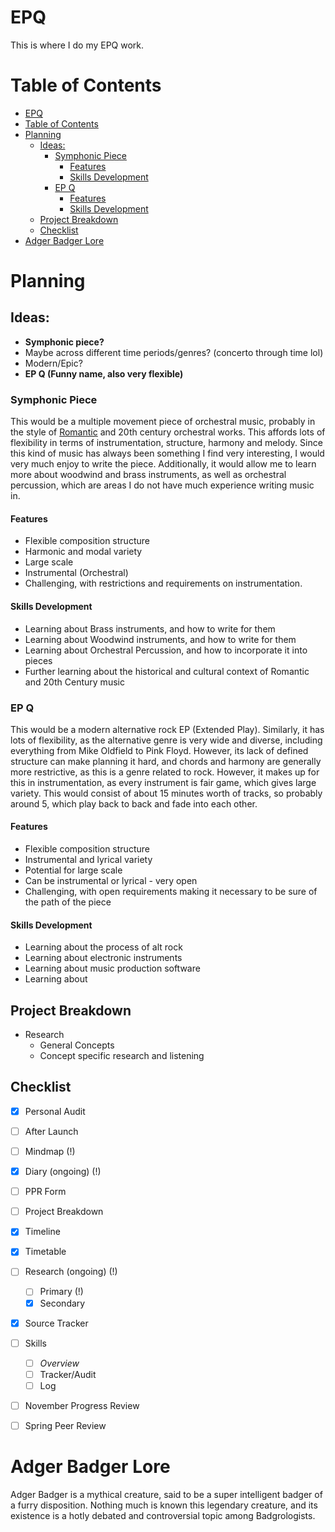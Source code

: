 # EPQ
This is where I do my EPQ work.

# Table of Contents
- [EPQ](#epq)
- [Table of Contents](#table-of-contents)
- [Planning](#planning)
  - [Ideas:](#ideas)
    - [Symphonic Piece](#symphonic-piece)
      - [Features](#features)
      - [Skills Development](#skills-development)
    - [EP Q](#ep-q)
      - [Features](#features-1)
      - [Skills Development](#skills-development-1)
  - [Project Breakdown](#project-breakdown)
  - [Checklist](#checklist)
- [Adger Badger Lore](#adger-badger-lore)


# Planning

## Ideas:

- **Symphonic piece?**
- Maybe across different time periods/genres? (concerto through time lol)
- Modern/Epic?
- **EP Q (Funny name, also very flexible)**

### Symphonic Piece
This would be a multiple movement piece of orchestral music, probably in the style of [Romantic](https://en.wikipedia.org/wiki/Romantic_music) and 20th century orchestral works. This affords lots of flexibility in terms of instrumentation, structure, harmony and melody. Since this kind of music has always been something I find very interesting, I would very much enjoy to write the piece. Additionally, it would allow me to learn more about woodwind and brass instruments, as well as orchestral percussion, which are areas I do not have much experience writing music in.

#### Features
- Flexible composition structure
- Harmonic and modal variety
- Large scale
- Instrumental (Orchestral)
- Challenging, with restrictions and requirements on instrumentation.

#### Skills Development
- Learning about Brass instruments, and how to write for them
- Learning about Woodwind instruments, and how to write for them
- Learning about Orchestral Percussion, and how to incorporate it into pieces
- Further learning about the historical and cultural context of Romantic and 20th Century music

### EP Q
This would be a modern alternative rock EP (Extended Play). Similarly, it has lots of flexibility, as the alternative genre is very wide and diverse, including everything from Mike Oldfield to Pink Floyd. However, its lack of defined structure can make planning it hard, and chords and harmony are generally more restrictive, as this is a genre related to rock. However, it makes up for this in instrumentation, as every instrument is fair game, which gives large variety. This would consist of about 15 minutes worth of tracks, so probably around 5, which play back to back and fade into each other.

#### Features
- Flexible composition structure
- Instrumental and lyrical variety
- Potential for large scale
- Can be instrumental or lyrical - very open
- Challenging, with open requirements making it necessary to be sure of the path of the piece

#### Skills Development
- Learning about the process of alt rock
- Learning about electronic instruments
- Learning about music production software
- Learning about 

## Project Breakdown
- Research
  - General Concepts
  - Concept specific research and listening

## Checklist

- [x] Personal Audit
- [ ] After Launch
- [ ] Mindmap (!)
- [x] Diary (ongoing) (!)
- [ ] PPR Form
- [ ] Project Breakdown
- [x] Timeline
- [x] Timetable
- [ ] Research (ongoing) (!)
  - [ ] Primary (!)
  - [x] Secondary
- [x] Source Tracker
- [ ] Skills 
  - [ ] *Overview*
  - [ ] Tracker/Audit
  - [ ] Log
- [ ] November Progress Review
- [ ] Spring Peer Review


# Adger Badger Lore
Adger Badger is a mythical creature, said to be a super intelligent badger of a furry disposition. Nothing much is known this legendary creature, and its existence is a hotly debated and controversial topic among Badgrologists.